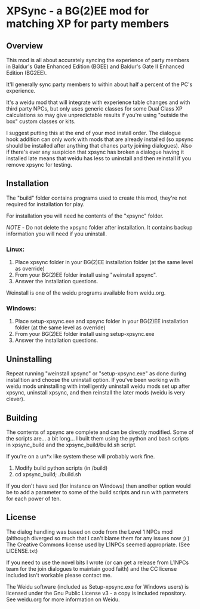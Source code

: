 # XPSync - a BG(2)EE mod for matching XP for party members

## Overview

This mod is all about accurately syncing the experience of party members in Baldur's Gate Enhanced Edition (BGEE) and Baldur's Gate II Enhanced Edition (BG2EE).

It'll generally sync party members to within about half a percent of the PC's experience.

It's a weidu mod that will integrate with experience table changes and with third party NPCs, but only uses generic classes for some Dual Class XP calculations so may give unpredictable results if you're using "outside the box" custom classes or kits.

I suggest putting this at the end of your mod install order. The dialogue hook addition can only work with mods that are already installed (so xpsync should be installed after anything that chanes party joining dialogues). Also if there's ever any suspicion that xpsync has broken a dialogue having it installed late means that weidu has less to uninstall and then reinstall if you remove xpsync for testing.

## Installation

The "build" folder contains programs used to create this mod, they're not required for installation for play.

For installation you will need he contents of the "xpsync" folder.

*NOTE* - Do not delete the xpsync folder after installation. It contains backup information you will need if you uninstall.

### Linux:

1. Place xpsync folder in your BG(2)EE installation folder (at the same level as override)
2. From your BG(2)EE folder install using "weinstall xpsync".
3. Answer the installation questions.

Weinstall is one of the weidu programs available from weidu.org.

### Windows:

1. Place setup-xpsync.exe and xpsync folder in your BG(2)EE installation folder (at the same level as override)
2. From your BG(2)EE folder install using setup-xpsync.exe
3. Answer the installation questions.

## Uninstalling

Repeat running "weinstall xpsync" or "setup-xpsync.exe" as done during installtion and choose the uninstall option.
If you've been working with weidu mods uninstalling with intelligently uninstall weidu mods set up after xpsync, uninstall xpsync, and then reinstall the later mods (weidu is very clever).

## Building

The contents of xpsync are complete and can be directly modified.
Some of the scripts are... a bit long... I built them using the python and bash scripts in xpsync_build and the xpsync_build/build.sh script.

If you're on a un*x like system these will probably work fine.

1. Modify build python scripts (in /build)
2. cd xpsync_build; ./build.sh

If you don't have sed (for instance on Windows) then another option would be to add a parameter to some of the build scripts and run with parmeters for each power of ten.

## License

The dialog handling was based on code from the Level 1 NPCs mod (although diverged so much that I can't blame them for any issues now ;) )
The Creative Commons license used by L1NPCs seemed appropriate. (See LICENSE.txt)

If you need to use the novel bits I wrote (or can get a release from L1NPCs team for the join dialogues to maintain good faith) and the CC license included isn't workable please contact me.

The Weidu software (included as Setup-xpsync.exe for Windows users) is licensed under the Gnu Public License v3 - a copy is included repository. See weidu.org for more information on Weidu.
